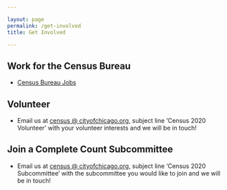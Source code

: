 ```yaml
---

layout: page
permalink: /get-involved
title: Get Involved

---
```


## Work for the Census Bureau

* [Census Bureau Jobs]( https://2020census.gov/en/jobs)

## Volunteer
* Email us at [census @ cityofchicago.org](census@cityofchicago.org), subject line ‘Census 2020 Volunteer’ with your volunteer interests and we will be in touch!

## Join a Complete Count Subcommittee
* Email us at [census @ cityofchicago.org](census@cityofchicago.org), subject line ‘Census 2020 Subcommittee’ with the subcommittee you would like to join and we will be in touch!



